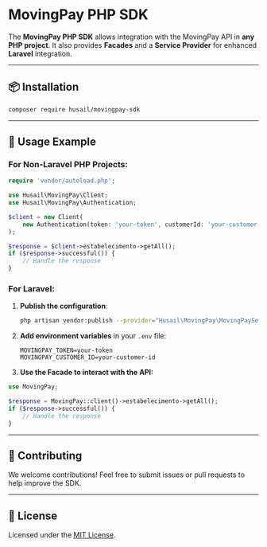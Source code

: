 # MovingPay PHP SDK
The **MovingPay PHP SDK** allows integration with the MovingPay API in **any PHP project**. It also provides **Facades** and a **Service Provider** for enhanced **Laravel** integration.

---

## 📦 Installation
```bash
composer require husail/movingpay-sdk
```

---

## 🔧 Usage Example

### **For Non-Laravel PHP Projects:**
```php
require 'vendor/autoload.php';

use Husail\MovingPay\Client;
use Husail\MovingPay\Authentication;

$client = new Client(
    new Authentication(token: 'your-token', customerId: 'your-customer-id')
);

$response = $client->estabelecimento->getAll();
if ($response->successful()) {
    // Handle the response
}
```

### **For Laravel:**

1. **Publish the configuration**:
   ```bash
   php artisan vendor:publish --provider="Husail\MovingPay\MovingPayServiceProvider"
   ```

2. **Add environment variables** in your `.env` file:
   ```env
   MOVINGPAY_TOKEN=your-token
   MOVINGPAY_CUSTOMER_ID=your-customer-id
   ```

4. **Use the Facade to interact with the API:**

```php
use MovingPay;

$response = MovingPay::client()->estabelecimento->getAll();
if ($response->successful()) {
    // Handle the response
}
```

---

## 🤝 Contributing
We welcome contributions! Feel free to submit issues or pull requests to help improve the SDK.

---

## 📜 License
Licensed under the [MIT License](LICENSE.md).
